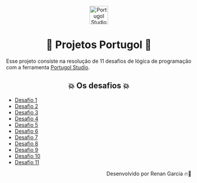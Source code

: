 <p align="center" >
    <img alt="Portugol Studio" height="50px" src="http://lite.acad.univali.br/portugol/assets/img/logo.png" title="Logo Portugol Studio">
</p>

<h1 align="center">🥇 Projetos Portugol 🥇</h1>

<p>Esse projeto consiste na resolução de 11 desafios de lógica de programação com a ferramenta <a href="http://lite.acad.univali.br/portugol/" target="_blank">Portugol Studio</a>.</p>

<h2 align="center">💥 Os desafios 💥</h2>

<ul> 
    <li><a href="https://github.com/renanrgarcia/portugol/blob/main/11%20Desafios%20Portugol/desafio1.por">Desafio 1</a></li>
    <li><a href="https://github.com/renanrgarcia/portugol/blob/main/11%20Desafios%20Portugol/desafio2.por">Desafio 2</a></li>
    <li><a href="https://github.com/renanrgarcia/portugol/blob/main/11%20Desafios%20Portugol/desafio3.por">Desafio 3</a></li>  
    <li><a href="https://github.com/renanrgarcia/portugol/blob/main/11%20Desafios%20Portugol/desafio4.por">Desafio 4</a></li>
    <li><a href="https://github.com/renanrgarcia/portugol/blob/main/11%20Desafios%20Portugol/desafio5.por">Desafio 5</a></li>
    <li><a href="https://github.com/renanrgarcia/portugol/blob/main/11%20Desafios%20Portugol/desafio6.por">Desafio 6</a></li>
    <li><a href="https://github.com/renanrgarcia/portugol/blob/main/11%20Desafios%20Portugol/desafio7.por">Desafio 7</a></li>
    <li><a href="https://github.com/renanrgarcia/portugol/blob/main/11%20Desafios%20Portugol/desafio8.por">Desafio 8</a></li>   
    <li><a href="https://github.com/renanrgarcia/portugol/blob/main/11%20Desafios%20Portugol/desafio9.por">Desafio 9</a></li>   
    <li><a href="https://github.com/renanrgarcia/portugol/blob/main/11%20Desafios%20Portugol/desafio10.por">Desafio 10</a></li>  
    <li><a href="https://github.com/renanrgarcia/portugol/blob/main/11%20Desafios%20Portugol/desafio11.por">Desafio 11</a></li> 
</ul>

<p align="right"> Desenvolvido por Renan Garcia 🔥🚀 </p>
